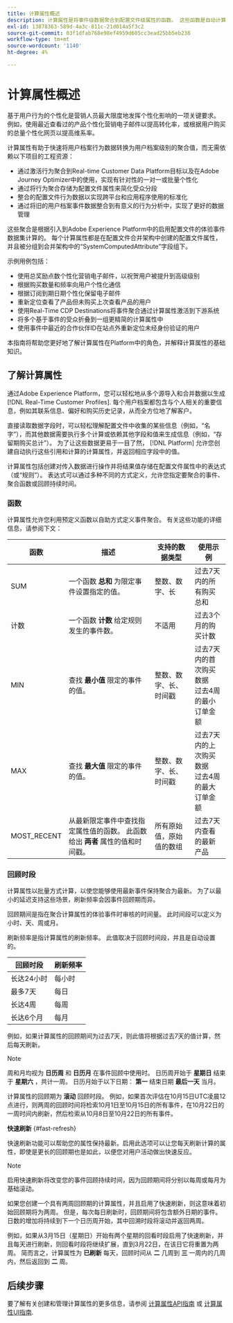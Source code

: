 ```yaml
---
title: 计算属性概述
description: 计算属性是将事件级数据聚合到配置文件级属性的函数。 这些函数是自动计算的，以便在分段、激活和个性化中使用它们。
exl-id: 13878363-589d-4a3c-811c-21d014a5f3c2
source-git-commit: 03f1dfab768e98ef4959d605cc3ead25bb5eb238
workflow-type: tm+mt
source-wordcount: '1140'
ht-degree: 4%

---
```


# 计算属性概述

基于用户行为的个性化是营销人员最大限度地发挥个性化影响的一项关键要求。 例如，使用最近查看过的产品个性化营销电子邮件以提高转化率，或根据用户购买的总量个性化网页以提高维系率。

计算属性有助于快速将用户档案行为数据转换为用户档案级别的聚合值，而无需依赖以下项目的工程资源：

- 通过激活行为聚合到Real-time Customer Data Platform目标以及在Adobe Journey Optimizer中的使用，实现有针对性的一对一或批量个性化
- 通过将行为聚合存储为配置文件属性来简化受众分段
- 整合的配置文件行为数据以实现跨平台和应用程序使用的标准化
- 通过将旧的用户档案事件数据整合到有意义的行为分析中，实现了更好的数据管理

这些聚合是根据引入到Adobe Experience Platform中的启用配置文件的体验事件数据集计算的。 每个计算属性都是在配置文件合并架构中创建的配置文件属性，并且被分组到合并架构中的“SystemComputedAttribute”字段组下。

示例用例包括：

- 使用总奖励点数个性化营销电子邮件，以祝贺用户被提升到高级级别
- 根据购买数量和频率向用户个性化通信
- 根据订阅到期日期个性化保留电子邮件
- 重新定位查看了产品但未购买上次查看产品的用户
- 使用Real-Time CDP Destinations将事件聚合通过计算属性激活到下游系统
- 将多个基于事件的受众折叠到一组更精简的计算属性中
- 使用事件中最近的合作伙伴ID在站点外重新定位未经身份验证的用户

本指南将帮助您更好地了解计算属性在Platform中的角色，并解释计算属性的基础知识。

## 了解计算属性

通过Adobe Experience Platform，您可以轻松地从多个源导入和合并数据以生成 [!DNL Real-Time Customer Profiles]. 每个用户档案都包含与个人相关的重要信息，例如其联系信息、偏好和购买历史记录，从而全方位地了解客户。

直接读取数据字段时，可以轻松理解配置文件中收集的某些信息（例如，“名字”），而其他数据需要执行多个计算或依赖其他字段和值来生成信息（例如，“存留期购买总计”）。 为了让这些数据更易于一目了然， [!DNL Platform] 允许您创建自动执行这些引用和计算的计算属性，并返回相应字段中的值。

计算属性包括创建对传入数据进行操作并将结果值存储在配置文件属性中的表达式（或“规则”）。 表达式可以通过多种不同的方式定义，允许您指定要聚合的事件、聚合函数或回顾持续时间。

### 函数

计算属性允许您利用预定义函数以自助方式定义事件聚合。 有关这些功能的详细信息，请参阅下文：

| 函数 | 描述 | 支持的数据类型 | 使用示例 |
| -------- | ----------- | -------------------- | ------------- |
| SUM | 一个函数 **总和** 为限定事件设置指定的值。 | 整数、数字、长 | 过去7天内的所有购买总和 |
| 计数 | 一个函数 **计数** 给定规则发生的事件数。 | 不适用 | 过去3个月的购买计数 |
| MIN | 查找 **最小值** 限定的事件的值。 | 整数、数字、长、时间戳 | 过去7天内的首次购买数据<br/>过去4周的最小订单金额 |
| MAX | 查找 **最大值** 限定的事件的值。 | 整数、数字、长、时间戳 | 过去7天内的上次购买数据<br/>过去4周的最大订单金额 |
| MOST_RECENT | 从最新限定事件中查找指定属性值的函数。 此函数给出 **两者** 属性的值和时间戳。 | 所有原始值，原始值的数组 | 过去7天内查看的最新产品 |

### 回顾时段

计算属性以批量方式计算，以使您能够使用最新事件保持聚合为最新。 为了以最小的延迟支持这些场景，刷新频率会因事件回顾期而异。

回顾期间是指在聚合计算属性的体验事件时审核的时间量。 此时间段可以定义为小时、天、周或月。

刷新频率是指计算属性的刷新频率。 此值取决于回顾时间段，并且是自动设置的。

| 回顾时段 | 刷新频率 |
| --------------- | ----------------- |
| 长达24小时 | 每小时 |
| 最多7天 | 每日 |
| 长达4周 | 每周 |
| 长达6个月 | 每月 |

例如，如果计算属性的回顾期间为过去7天，则此值将根据过去7天的值计算，然后每天刷新。

>[!NOTE]
>
>周和月均视为 **日历周** 和 **日历月** 在事件回顾中使用时。 日历周开始于 **星期日** 结束于 **星期六** ，共计一周。 日历月始于以下日期： **第一** 结束日期 **最后一天** 当月。

计算属性的回顾期为 **滚动** 回顾时段。 例如，如果首次评估在10月15日UTC凌晨12点进行，则两周的回顾时间将检索10月1日至10月15日的所有事件，在10月22日的一周时间内刷新，然后检索从10月8日至10月22日的所有事件。

**快速刷新** {#fast-refresh}

快速刷新功能可以帮助您的属性保持最新。启用此选项可以让您每天刷新计算的属性，即使是更长的回顾期也是如此，以便您对用户活动做出快速反应。

>[!NOTE]
>
>启用快速刷新将改变您的事件回顾持续时间，因为回顾期间将分别以每周或每月为基础滚动。
>
>如果您创建一个具有两周回顾期的计算属性，并且启用了快速刷新，则这意味着初始回顾期将为两周。 但是，每次每日刷新时，回顾期间将包含额外日期的事件。 日数的增加将持续到下一个日历周开始，其中回溯时段将滚动并返回两周。
>
>例如，如果从3月15日（星期日）开始有两个星期的回看时段启用了快速刷新，并且每天进行刷新，则回看时段将继续扩展，直到3月22日，在该日它将重置为两周。 简而言之，计算属性为 **已刷新** 每天，回顾时间从 **二** 几周到 **三** 一周内的几周内，然后返回到 **二** 周。

## 后续步骤

要了解有关创建和管理计算属性的更多信息，请参阅 [计算属性API指南](./api.md) 或 [计算属性UI指南](./ui.md).
